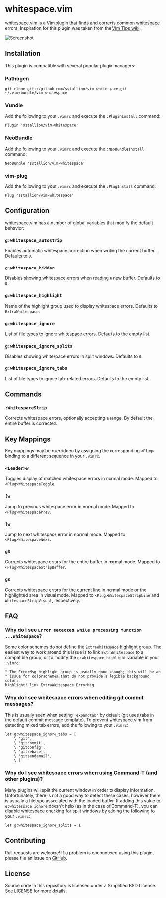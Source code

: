 # whitespace.vim

whitespace.vim is a Vim plugin that finds and corrects common whitespace errors.
Inspiration for this plugin was taken from the [Vim Tips wiki][1].

![Screenshot](screenshot.gif)

## Installation

This plugin is compatible with several popular plugin managers:

### Pathogen

    git clone git://github.com/sstallion/vim-whitespace.git ~/.vim/bundle/vim-whitespace

### Vundle

Add the following to your `.vimrc` and execute the `:PluginInstall` command:

    Plugin 'sstallion/vim-whitespace'

### NeoBundle

Add the following to your `.vimrc` and execute the `:NeoBundleInstall` command:

    NeoBundle 'sstallion/vim-whitespace'

### vim-plug

Add the following to your `.vimrc` and execute the `:PlugInstall` command:

    Plug 'sstallion/vim-whitespace'

## Configuration

whitespace.vim has a number of global variables that modify the default
behavior:

### `g:whitespace_autostrip`

Enables automatic whitespace correction when writing the current buffer.
Defaults to `0`.

### `g:whitespace_hidden`

Disables showing whitespace errors when reading a new buffer. Defaults to `0`.

### `g:whitespace_highlight`

Name of the highlight group used to display whitespace errors. Defaults to
`ExtraWhitespace`.

### `g:whitespace_ignore`

List of file types to ignore whitespace errors. Defaults to the empty list.

### `g:whitespace_ignore_splits`

Disables showing whitespace errors in split windows. Defaults to `0`.

### `g:whitespace_ignore_tabs`

List of file types to ignore tab-related errors. Defaults to the empty list.

## Commands

### `:WhitespaceStrip`

Corrects whitespace errors, optionally accepting a range. By default the entire
buffer is corrected.

## Key Mappings

Key mappings may be overridden by assigning the corresponding `<Plug>` binding
to a different sequence in your `.vimrc`.

### `<Leader>w`

Toggles display of matched whitespace errors in normal mode. Mapped to
`<Plug>WhitespaceToggle`.

### `[w`

Jump to previous whitespace error in normal mode. Mapped to
`<Plug>WhitespacePrev`.

### `]w`

Jump to next whitespace error in normal mode. Mapped to `<Plug>WhitespaceNext`.

### `gS`

Corrects whitespace errors for the entire buffer in normal mode. Mapped to
`<Plug>WhitespaceStripBuffer`.

### `gs`

Corrects whitespace errors for the current line in normal mode or the
highlighted area in visual mode. Mapped to `<Plug>WhitespaceStripLine` and
`WhitespaceStripVisual`, respectively.

## FAQ

### Why do I see `Error detected while processing function ...Whitespace`?

Some color schemes do not define the `ExtraWhitespace` highlight group. The
easiest way to work around this issue is to link `ExtraWhitespace` to a
compatible group, or to modify the `g:whitespace_highlight` variable in your
`.vimrc`:

    " The ErrorMsg highlight group is usually good enough; this will be an
    " issue for colorschemes that do not provide a legible background color:
    highlight! link ExtraWhitespace ErrorMsg

### Why do I see whitespace errors when editing git commit messages?

This is usually seen when setting `'expandtab'` by default (git uses tabs in the
default commit message template). To prevent whitespace.vim from detecting mixed
tab errors, add the following to your `.vimrc`:

    let g:whitespace_ignore_tabs = [
        \ 'git',
        \ 'gitcommit',
        \ 'gitconfig',
        \ 'gitrebase',
        \ 'gitsendemail',
        \ ]

### Why do I see whitespace errors when using Command-T (and other plugins)?

Many plugins will split the current window in order to display information.
Unfortunately, there is not a good way to detect these cases, however there is
usually a filetype associated with the loaded buffer. If adding this value to
`g:whitespace_ignore` doesn't help (as in the case of Command-T), you can
disable whitespace checking for split windows by adding the following to your
`.vimrc`:

    let g:whitespace_ignore_splits = 1

## Contributing

Pull requests are welcome! If a problem is encountered using this plugin, please
file an issue on [GitHub][2].

## License

Source code in this repository is licensed under a Simplified BSD License. See
[LICENSE] for more details.

[1]: http://vim.wikia.com/wiki/Remove_unwanted_spaces
[2]: https://github.com/sstallion/vim-whitespace/issues

[LICENSE]: LICENSE
